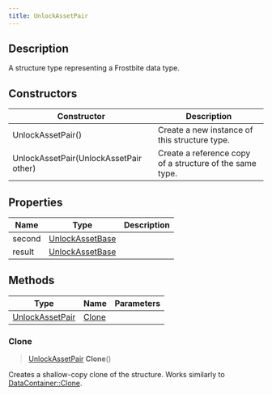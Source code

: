 ```yaml
---
title: UnlockAssetPair
---
```

## Description

A structure type representing a Frostbite data type.

## Constructors

| Constructor                            | Description                                              |
| -------------------------------------- | -------------------------------------------------------- |
| UnlockAssetPair()                      | Create a new instance of this structure type.            |
| UnlockAssetPair(UnlockAssetPair other) | Create a reference copy of a structure of the same type. |

## Properties

| Name   | Type                               | Description |
| ------ | ---------------------------------- | ----------- |
| second | [UnlockAssetBase](/vext/ref/fb/unlockassetbase/) |             |
| result | [UnlockAssetBase](/vext/ref/fb/unlockassetbase/) |             |

## Methods

| Type                               | Name            | Parameters |
| ---------------------------------- | --------------- | ---------- |
| [UnlockAssetPair](/vext/ref/fb/unlockassetpair/) | [Clone](#clone) |            |

### Clone

> [UnlockAssetPair](/vext/ref/fb/unlockassetpair/) **Clone**()

Creates a shallow-copy clone of the structure. Works similarly to [DataContainer::Clone](/vext/ref/shared/class/datacontainer#clone).
